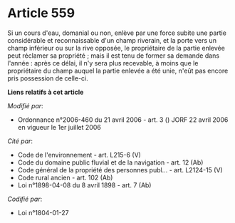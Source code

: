 # Article 559

Si un cours d'eau, domanial ou non, enlève par une force subite une partie considérable et reconnaissable d'un champ
riverain, et la porte vers un champ inférieur ou sur la rive opposée, le propriétaire de la partie enlevée peut réclamer sa
propriété ; mais il est tenu de former sa demande dans l'année : après ce délai, il n'y sera plus recevable, à moins que le
propriétaire du champ auquel la partie enlevée a été unie, n'eût pas encore pris possession de celle-ci.

**Liens relatifs à cet article**

_Modifié par_:

  - Ordonnance n°2006-460 du 21 avril 2006 - art. 3 () JORF 22 avril 2006 en vigueur le 1er juillet 2006

_Cité par_:

  - Code de l'environnement - art. L215-6 (V)
  - Code du domaine public fluvial et de la navigation - art. 12 (Ab)
  - Code général de la propriété des personnes publ... - art. L2124-15 (V)
  - Code rural ancien - art. 102 (Ab)
  - Loi n°1898-04-08 du 8 avril 1898 - art. 7 (Ab)

_Codifié par_:

  - Loi n°1804-01-27
